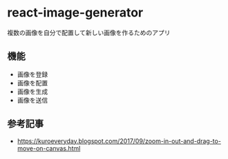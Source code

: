 react-image-generator
====

複数の画像を自分で配置して新しい画像を作るためのアプリ

## 機能
* 画像を登録
* 画像を配置
* 画像を生成
* 画像を送信

## 参考記事
* https://kuroeveryday.blogspot.com/2017/09/zoom-in-out-and-drag-to-move-on-canvas.html

